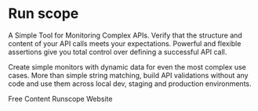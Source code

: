 # Run scope

A Simple Tool for Monitoring Complex APIs. Verify that the structure and content of your API calls meets your expectations. Powerful and flexible assertions give you total control over defining a successful API call. 

Create simple monitors with dynamic data for even the most complex use cases. More than simple string matching, build API validations without any code and use them across local dev, staging and production environments. 

<ResourceGroupTitle>Free Content</ResourceGroupTitle>
<BadgeLink colorScheme='blue' badgeText='Framework Website' href='https://www.runscope.com'>Runscope Website</BadgeLink>

